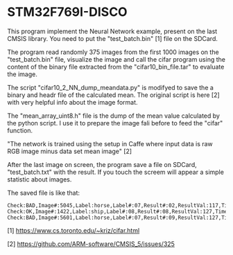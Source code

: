 # STM32F769I-DISCO

This program implement the Neural Network example, present on the last CMSIS library.
You need to put the "test_batch.bin" [1] file on the SDCard.

The program read randomly 375 images from the first 1000 images on the "test_batch.bin" file, visualize the image and call the cifar program using the content of the binary file extracted from the "cifar10_bin_file.tar" to evaluate the image.

The script "cifar10_2_NN_dump_meandata.py" is modifyed to save the a binary and headr file of the calculated mean. The original script is here [2] with very helpful info about the image format.

The "mean_array_uint8.h" file is the dump of the mean value calculated by the python script. I use it to prepare the image fali before to feed the "cifar" function.

"The network is trained using the setup in Caffe where input data is raw RGB image minus data set mean image" [2]

After the last image on screen, the program save a file on SDCard, "test_batch.txt" with the result. If you touch the screem  will appear a simple statistic about images.

The saved file is like that:
``` 
Check:BAD,Image#:5045,Label:horse,Label#:07,Result#:02,ResultVal:117,Time:0.0927;
Check:OK,Image#:1422,Label:ship,Label#:08,Result#:08,ResultVal:127,Time:0.0927;
Check:BAD,Image#:5601,Label:horse,Label#:07,Result#:09,ResultVal:127,Time:0.0927;
```

[1] https://www.cs.toronto.edu/~kriz/cifar.html

[2] https://github.com/ARM-software/CMSIS_5/issues/325
